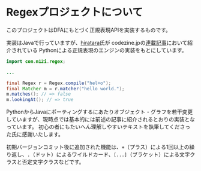 # Regexプロジェクトについて

このプロジェクトはDFAにもとづく正規表現APIを実装するものです。

実装はJavaで行っていますが、[hiratara](http://d.hatena.ne.jp/hiratara/)氏が
codezine.jpの[連載記事](http://codezine.jp/article/corner/237)において紹介されている
Pythonによる正規表現のエンジンの実装をもとにしています。

```java
import com.m12i.regex;

...

final Regex r = Regex.compile("hel+o");
final Matcher m = r.matcher("hello world.");
m.matches(); // => false
m.lookingAt(); // => true

```

PythonからJavaにポーティングするにあたりオブジェクト・グラフを若干変更していますが、現時点では基本的には前述の記事に紹介されるとおりの実装となっています。
初心の者にもたいへん理解しやすいテキストを執筆してくださった氏に感謝いたします。

初期バージョンコミット後に追加された機能は、`+`（プラス）による1回以上の繰り返し、`.`（ドット）によるワイルドカード、`[...]`（ブラケット）による文字クラスと否定文字クラスなどです。

